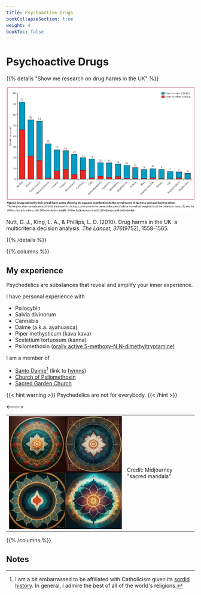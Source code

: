 ```yaml
---
title: Psychoactive Drugs
bookCollapseSection: true
weight: 4
bookToc: false
---
```


# Psychoactive Drugs

{{% details "Show me research on drug harms in the UK" %}}

![Drug harms](nutt-2010-fig2.png)

Nutt, D. J., King, L. A., & Phillips, L. D. (2010). Drug harms in the UK: a multicriteria decision analysis. *The Lancet, 376*(9752), 1558-1565.

{{% /details %}}

{{% columns %}}

## My experience

Psychedelics are substances that reveal and amplify your inner experience.

I have personal experience with

*   Psilocybin
*   Salvia divinorum
*   Cannabis
*   Daime (a.k.a. ayahuasca)
*   Piper methysticum (kava kava)
*   Sceletium tortuosum (kanna)
*   Psilomethoxin ([orally active 5-methoxy-N,N-dimethyltryptamine](https://www.youtube.com/watch?v=SeROOGFnwek))

I am a member of
- [Santo Daime](https://en.wikipedia.org/wiki/Santo_Daime)[^catholic] (link to [hymns](http://daimebooks.org))
- [Church of Psilomethoxin](https://psilomethoxin.com/?sld=jpritikin)
- [Sacred Garden Church](https://sacredgarden.life/)

{{< hint warning >}}
Psychedelics are not for everybody.
{{< /hint >}}

<--->

<table>
<tr>
<td>
<picture style="display: block;">
<img alt="Sacred mandala" src="sacred_mandala.webp">
</picture>
</td>
<td class='rotate'><div>Credit: Midjourney "sacred mandala"</div></td>
</tr/>
</table>

{{% /columns %}}

## Notes

[^catholic]: I am a bit embarrassed to be affiliated with Catholicism given its [sordid history](https://en.wikipedia.org/wiki/Catholic_Church). In general, I admire the best of all of the world's religions.
